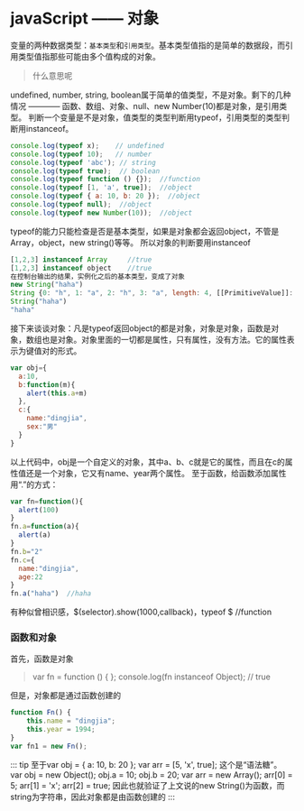 # javaScript —— 对象

变量的两种数据类型：`基本类型`和`引用类型`。基本类型值指的是简单的数据段，而引用类型值指那些可能由多个值构成的对象。

>什么意思呢

undefined, number, string, boolean属于简单的值类型，不是对象。剩下的几种情况 ———— 函数、数组、对象、null、new Number(10)都是对象，是引用类型。
判断一个变量是不是对象，值类型的类型判断用typeof，引用类型的类型判断用instanceof。
```js
console.log(typeof x);    // undefined
console.log(typeof 10);   // number
console.log(typeof 'abc'); // string
console.log(typeof true);  // boolean
console.log(typeof function () {});  //function
console.log(typeof [1, 'a', true]);  //object
console.log(typeof { a: 10, b: 20 });  //object
console.log(typeof null);  //object
console.log(typeof new Number(10));  //object
```
typeof的能力只能检查是否是基本类型，如果是对象都会返回object，不管是Array，object，new string()等等。
所以对象的判断要用instanceof
```js
[1,2,3] instanceof Array     //true
[1,2,3] instanceof object    //true
在控制台输出的结果，实例化之后的基本类型，变成了对象
new String("haha")
String {0: "h", 1: "a", 2: "h", 3: "a", length: 4, [[PrimitiveValue]]: "haha"}
String("haha")
"haha"
```
接下来谈谈对象：凡是typeof返回object的都是对象，对象是对象，函数是对象，数组也是对象。对象里面的一切都是属性，只有属性，没有方法。它的属性表示为键值对的形式。
```js
var obj={
  a:10,
  b:function(m){
    alert(this.a+m)
  },
  c:{
    name:"dingjia",
    sex:"男"
  }
}
```
以上代码中，obj是一个自定义的对象，其中a、b、c就是它的属性，而且在c的属性值还是一个对象，它又有name、year两个属性。
至于函数，给函数添加属性用“.”的方式：
```js
var fn=function(){
  alert(100)
}
fn.a=function(a){
  alert(a)
}
fn.b="2"
fn.c={
  name:"dingjia",
  age:22
}
fn.a("haha")  //haha
```
有种似曾相识感，$(selector).show(1000,callback)，typeof $ //function

### 函数和对象
首先，函数是对象
>var fn = function () { };
console.log(fn instanceof Object);  // true

但是，对象都是通过函数创建的
```js
function Fn() {
    this.name = "dingjia";
    this.year = 1994;
}
var fn1 = new Fn();
```
::: tip
至于var obj = { a: 10, b: 20 };
    var arr = [5, 'x', true];
这个是“语法糖”。
var obj = new Object();
        obj.a = 10;
        obj.b = 20;
var arr = new Array();
        arr[0] = 5;
        arr[1] = 'x';
        arr[2] = true;
因此也就验证了上文说的new String()为函数，而string为字符串，因此对象都是由函数创建的
:::
